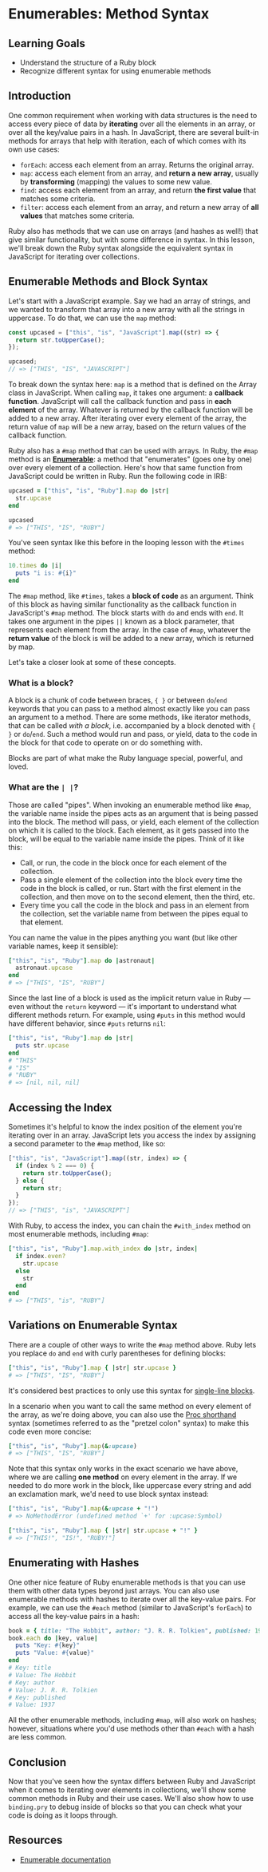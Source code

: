 # Enumerables: Method Syntax

## Learning Goals

- Understand the structure of a Ruby block
- Recognize different syntax for using enumerable methods

## Introduction

One common requirement when working with data structures is the need to access
every piece of data by **iterating** over all the elements in an array, or over
all the key/value pairs in a hash. In JavaScript, there are several built-in methods
for arrays that help with iteration, each of which comes with its own use cases:

- `forEach`: access each element from an array. Returns the original array.
- `map`: access each element from an array, and **return a new array**, usually
  by **transforming** (mapping) the values to some new value.
- `find`: access each element from an array, and return **the first value**
  that matches some criteria.
- `filter`: access each element from an array, and return a new array of **all
  values** that matches some criteria.

Ruby also has methods that we can use on arrays (and hashes as well!) that give
similar functionality, but with some difference in syntax. In this lesson, we'll
break down the Ruby syntax alongside the equivalent syntax in JavaScript for
iterating over collections.

## Enumerable Methods and Block Syntax

Let's start with a JavaScript example. Say we had an array of strings, and we
wanted to transform that array into a new array with all the strings in
uppercase. To do that, we can use the `map` method:

```js
const upcased = ["this", "is", "JavaScript"].map((str) => {
  return str.toUpperCase();
});

upcased;
// => ["THIS", "IS", "JAVASCRIPT"]
```

To break down the syntax here: `map` is a method that is defined on the Array
class in JavaScript. When calling `map`, it takes one argument: a **callback
function**. JavaScript will call the callback function and pass in **each
element** of the array. Whatever is returned by the callback function will be
added to a new array. After iterating over every element of the array, the
return value of `map` will be a new array, based on the return values of the
callback function.

Ruby also has a `#map` method that can be used with arrays. In Ruby, the `#map`
method is an [**Enumerable**][ruby docs enumerable]: a method that "enumerates"
(goes one by one) over every element of a collection. Here's how that same
function from JavaScript could be written in Ruby. Run the following code in
IRB:

```rb
upcased = ["this", "is", "Ruby"].map do |str|
  str.upcase
end

upcased
# => ["THIS", "IS", "RUBY"]
```

You've seen syntax like this before in the looping lesson with the `#times`
method:

```rb
10.times do |i|
  puts "i is: #{i}"
end
```

The `#map` method, like `#times`, takes a **block of code** as an argument.
Think of this block as having similar functionality as the callback function in
JavaScript's `#map` method. The block starts with `do` and ends with `end`. It
takes one argument in the pipes `||` known as a block parameter, that represents
each element from the array. In the case of `#map`, whatever the **return
value** of the block is will be added to a new array, which is returned by map.

Let's take a closer look at some of these concepts.

### What is a block?

A block is a chunk of code between braces, `{ }` or between `do`/`end` keywords
that you can pass to a method almost exactly like you can pass an argument to a
method. There are some methods, like iterator methods, that can be called _with
a block_, i.e. accompanied by a block denoted with `{ }` or `do`/`end`. Such a
method would run and pass, or yield, data to the code in the block for that code
to operate on or do something with.

Blocks are part of what make the Ruby language special, powerful, and loved.

### What are the `| |`?

Those are called "pipes". When invoking an enumerable method like `#map`, the
variable name inside the pipes acts as an argument that is being passed into the
block. The method will pass, or yield, each element of the collection on which
it is called to the block. Each element, as it gets passed into the block, will
be equal to the variable name inside the pipes. Think of it like this:

- Call, or run, the code in the block once for each element of the collection.
- Pass a single element of the collection into the block every time the code in
  the block is called, or run. Start with the first element in the collection,
  and then move on to the second element, then the third, etc.
- Every time you call the code in the block and pass in an element from the
  collection, set the variable name from between the pipes equal to that
  element.

You can name the value in the pipes anything you want (but like other variable
names, keep it sensible):

```rb
["this", "is", "Ruby"].map do |astronaut|
  astronaut.upcase
end
# => ["THIS", "IS", "RUBY"]
```

Since the last line of a block is used as the implicit return value in Ruby
— even without the `return` keyword — it's important to understand
what different methods return. For example, using `#puts` in this method would
have different behavior, since `#puts` returns `nil`:

```rb
["this", "is", "Ruby"].map do |str|
  puts str.upcase
end
# "THIS"
# "IS"
# "RUBY"
# => [nil, nil, nil]
```

## Accessing the Index

Sometimes it's helpful to know the index position of the element you're
iterating over in an array. JavaScript lets you access the index by assigning a
second parameter to the `#map` method, like so:

```js
["this", "is", "JavaScript"].map((str, index) => {
  if (index % 2 === 0) {
    return str.toUpperCase();
  } else {
    return str;
  }
});
// => ["THIS", "is", "JAVASCRIPT"]
```

With Ruby, to access the index, you can chain the `#with_index` method on most
enumerable methods, including `#map`:

```rb
["this", "is", "Ruby"].map.with_index do |str, index|
  if index.even?
    str.upcase
  else
    str
  end
end
# => ["THIS", "is", "RUBY"]
```

## Variations on Enumerable Syntax

There are a couple of other ways to write the `#map` method above. Ruby lets you
replace `do` and `end` with curly parentheses for defining blocks:

```rb
["this", "is", "Ruby"].map { |str| str.upcase }
# => ["THIS", "IS", "RUBY"]
```

It's considered best practices to only use this syntax for [single-line blocks][].

[single-line blocks]: https://rubystyle.guide/#single-line-blocks

In a scenario when you want to call the same method on every element of the
array, as we're doing above, you can also use the
[Proc shorthand][proc shorthand] syntax (sometimes referred to as the "pretzel
colon" syntax) to make this code even more concise:

```rb
["this", "is", "Ruby"].map(&:upcase)
# => ["THIS", "IS", "RUBY"]
```

Note that this syntax only works in the exact scenario we have above, where we
are calling **one method** on every element in the array. If we needed to do
more work in the block, like uppercase every string and add an exclamation mark,
we'd need to use block syntax instead:

```rb
["this", "is", "Ruby"].map(&:upcase + "!")
# => NoMethodError (undefined method `+' for :upcase:Symbol)

["this", "is", "Ruby"].map { |str| str.upcase + "!" }
# => ["THIS!", "IS!", "RUBY!"]
```

[proc shorthand]: https://www.honeybadger.io/blog/how-ruby-ampersand-colon-works/

## Enumerating with Hashes

One other nice feature of Ruby enumerable methods is that you can use them with
other data types beyond just arrays. You can also use enumerable methods with
hashes to iterate over all the key-value pairs. For example, we can use the
`#each` method (similar to JavaScript's `forEach`) to access all the key-value
pairs in a hash:

```rb
book = { title: "The Hobbit", author: "J. R. R. Tolkien", published: 1937 }
book.each do |key, value|
  puts "Key: #{key}"
  puts "Value: #{value}"
end
# Key: title
# Value: The Hobbit
# Key: author
# Value: J. R. R. Tolkien
# Key: published
# Value: 1937
```

All the other enumerable methods, including `#map`, will also work on hashes;
however, situations where you'd use methods other than `#each` with a hash are
less common.

## Conclusion

Now that you've seen how the syntax differs between Ruby and JavaScript when it
comes to iterating over elements in collections, we'll show some common methods
in Ruby and their use cases. We'll also show how to use `binding.pry` to debug
inside of blocks so that you can check what your code is doing as it loops
through.

## Resources

- [Enumerable documentation][ruby docs enumerable]

[ruby docs enumerable]: https://ruby-doc.org/core-2.7.3/Enumerable.html

